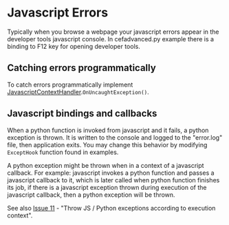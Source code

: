 # Javascript Errors #

Typically when you browse a webpage your javascript errors appear in the developer tools javascript console. In cefadvanced.py example there is a binding to F12 key for opening developer tools.

## Catching errors programmatically ##

To catch errors programmatically implement [JavascriptContextHandler](JavascriptContextHandler.md).`OnUncaughtException()`.

## Javascript bindings and callbacks ##

When a python function is invoked from javascript and it fails, a python exception is thrown. It is written to the console and logged to the "error.log" file, then application exits. You may change this behavior by modifying `ExceptHook` function found in examples.

A python exception might be thrown when in a context of a javascript callback. For example: javascript invokes a python function and passes a javascript callback to it, which is later called when python function finishes its job, if there is a javascript exception thrown during execution of the javascript callback, then a python exception will be thrown.

See also [Issue 11](https://code.google.com/p/cefpython/issues/detail?id=11) - "Throw JS / Python exceptions according to execution context".